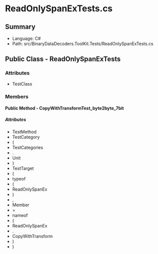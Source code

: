 ﻿# ReadOnlySpanExTests.cs

## Summary

* Language: C#
* Path: src/BinaryDataDecoders.ToolKit.Tests/ReadOnlySpanExTests.cs

## Public Class - ReadOnlySpanExTests

### Attributes

 - TestClass

### Members

#### Public Method - CopyWithTransformTest_byte2byte_7bit

##### Attributes

 - TestMethod
 - TestCategory
 - (
 - TestCategories
 - .
 - Unit
 - )
 - TestTarget
 - (
 - typeof
 - (
 - ReadOnlySpanEx
 - )
 - ,
 - Member
 - =
 - nameof
 - (
 - ReadOnlySpanEx
 - .
 - CopyWithTransform
 - )
 - )


